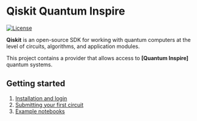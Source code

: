 # Qiskit Quantum Inspire

[![License](https://img.shields.io/github/license/qutech-delft/qiskit-quantuminspire.svg?style=popout-square)](https://opensource.org/licenses/Apache-2.0)

**Qiskit** is an open-source SDK for working with quantum computers at the level of circuits, algorithms, and application modules.

This project contains a provider that allows access to **[Quantum Inspire]** quantum systems.

## Getting started

1. [Installation and login](https://github.com/QuTech-Delft/qiskit-quantuminspire/blob/main/docs/getting_started/installation.md)
2. [Submitting your first circuit](https://github.com/QuTech-Delft/qiskit-quantuminspire/blob/main/docs/getting_started/submitting.md)
3. [Example notebooks](https://github.com/QuTech-Delft/qiskit-quantuminspire/blob/main/docs/notebooks/)
